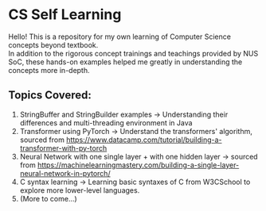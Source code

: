 # CS Self Learning
Hello! This is a repository for my own learning of Computer Science concepts beyond textbook.  
In addition to the rigorous concept trainings and teachings provided by NUS SoC, these hands-on examples helped me greatly in understanding the concepts more in-depth.  

## Topics Covered:
1. StringBuffer and StringBuilder examples -> Understanding their differences and multi-threading environment in Java
2. Transformer using PyTorch -> Understand the transformers' algorithm, sourced from https://www.datacamp.com/tutorial/building-a-transformer-with-py-torch
3. Neural Network with one single layer + with one hidden layer -> sourced from https://machinelearningmastery.com/building-a-single-layer-neural-network-in-pytorch/
4. C syntax learning -> Learning basic syntaxes of C from W3CSchool to explore more lower-level languages.
5. (More to come...)
